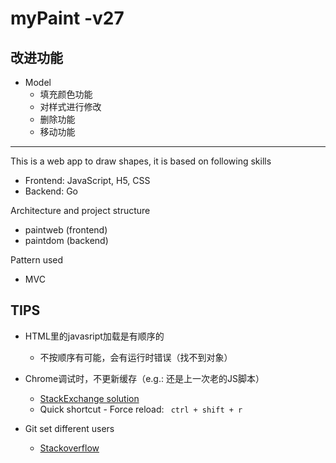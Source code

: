 # myPaint -v27
## 改进功能
- Model
  - 填充颜色功能
  - 对样式进行修改
  - 删除功能
  - 移动功能

---

This is a web app to draw shapes, it is based on following skills
- Frontend: JavaScript, H5, CSS
- Backend: Go

Architecture and project structure
- paintweb (frontend)
- paintdom (backend)

Pattern used
- MVC


## TIPS
- HTML里的javasript加载是有顺序的
  - 不按顺序有可能，会有运行时错误（找不到对象）

- Chrome调试时，不更新缓存（e.g.: 还是上一次老的JS脚本）
  - [StackExchange solution](https://superuser.com/questions/1195404/force-google-chrome-to-check-for-new-javascript-files-every-time-i-access-a-web?answertab=votes#tab-top)
  - Quick shortcut - Force reload: ` ctrl + shift + r`


- Git set different users 
  - [Stackoverflow](https://stackoverflow.com/questions/4220416/can-i-specify-multiple-users-for-myself-in-gitconfig)